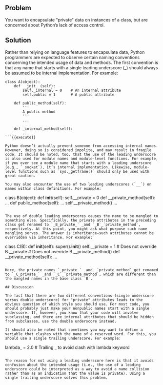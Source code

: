 ## Problem

You want to encapsulate "private" data on instances of a class, but are concerned about Python’s lack of access control.

## Solution

Rather than relying on language features to encapsulate data, Python programmers are expected to observe certain naming conventions concerning the intended usage of data and methods. The first convention is that any name that starts with a single leading underscore (\_) should always be assumed to be internal implementation. For example:

```
class A(object):
    def __init__(self):
        self._internal = 0    # An internal attribute
        self.public = 1       # A public attribute

    def public_method(self):
        '''
        A public method
        '''
        ...

    def _internal_method(self):
        ...
```{{execute}}

Python doesn’t actually prevent someone from accessing internal names. However, doing so is considered impolite, and may result in fragile code. It should be noted, too, that the use of the leading underscore is also used for module names and module-level functions. For example, if you ever see a module name that starts with a leading underscore (e.g., `_socket`), it’s internal implementation. Likewise, module-level functions such as `sys._getframe()` should only be used with great caution.

You may also encounter the use of two leading underscores (`__`) on names within class definitions. For example:

```
class B(object):
    def __init__(self):
        self.__private = 0
    def __private_method(self):
        ...
    def public_method(self):
        ...
        self.__private_method()
        ...
```{{execute}}

The use of double leading underscores causes the name to be mangled to something else. Specifically, the private attributes in the preceding class get renamed to `_B_private_` _and `_B`_`private_method`, respectively. At this point, you might ask what purpose such name mangling serves. The answer is inheritance—​such attributes cannot be overridden via inheritance. For example:

```
class C(B):
    def __init__(self):
        super().__init__()
        self.__private = 1      # Does not override B.__private
    # Does not override B.__private_method()
    def __private_method(self):
        ...
```{{execute}}

Here, the private names `_private_` _and_ `private_method` get renamed to `_C_private_` _and `_C`_`private_method`, which are different than the mangled names in the base class `B`.

## Discussion

The fact that there are two different conventions (single underscore versus double underscore) for "private" attributes leads to the obvious question of which style you should use. For most code, you should probably just make your nonpublic names start with a single underscore. If, however, you know that your code will involve subclassing, and there are internal attributes that should be hidden from subclasses, use the double underscore instead.

It should also be noted that sometimes you may want to define a variable that clashes with the name of a reserved word. For this, you should use a single trailing underscore. For example:

```
lambda_ = 2.0     # Trailing _ to avoid clash with lambda keyword
```{{execute}}

The reason for not using a leading underscore here is that it avoids confusion about the intended usage (i.e., the use of a leading underscore could be interpreted as a way to avoid a name collision rather than as an indication that the value is private). Using a single trailing underscore solves this problem.